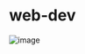# web-dev


![image](https://user-images.githubusercontent.com/59144177/128538197-d61e6d59-9485-44aa-a483-6ed96573c8e1.png)
